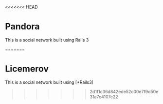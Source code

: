 <<<<<<< HEAD
# Pandora 

This is a social network built using Rails 3

=======
# Licemerov

This is a social network built using 
[*Rails3]
>>>>>>> 2d1f1c36d842ede52c00e7f9d50e31a7c4107c22

